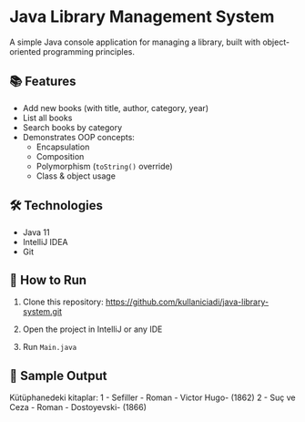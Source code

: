 # Java Library Management System

A simple Java console application for managing a library, built with object-oriented programming principles.

## 📚 Features

- Add new books (with title, author, category, year)
- List all books
- Search books by category
- Demonstrates OOP concepts:
    - Encapsulation
    - Composition
    - Polymorphism (`toString()` override)
    - Class & object usage

## 🛠 Technologies

- Java 11
- IntelliJ IDEA
- Git

## 🧪 How to Run

1. Clone this repository:
   https://github.com/kullaniciadi/java-library-system.git
2. Open the project in IntelliJ or any IDE

3. Run `Main.java`
## 👀 Sample Output
Kütüphanedeki kitaplar:
1 - Sefiller - Roman - Victor Hugo- (1862)
2 - Suç ve Ceza - Roman - Dostoyevski- (1866)


